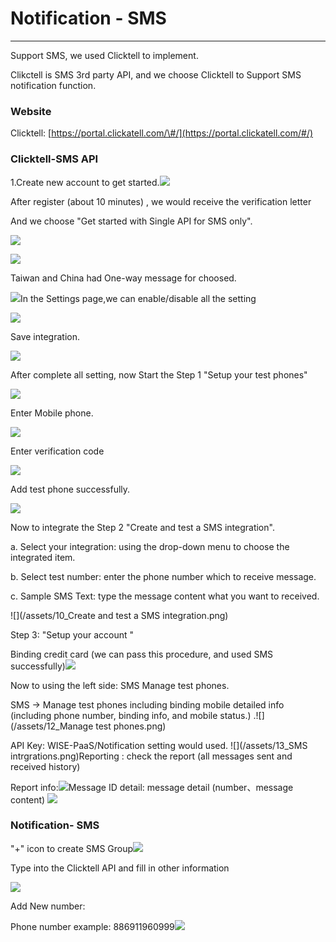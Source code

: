 # Notification - SMS

---

Support SMS, we used Clicktell to implement.

Clikctell is SMS 3rd party API, and we choose Clicktell to Support SMS notification function.

### Website

Clicktell: [https://portal.clickatell.com/\#/](https://portal.clickatell.com/#/)

### Clicktell-SMS API

1.Create new account to get started.![](/assets/0_portal.png)

After register \(about 10 minutes\) , we would receive the verification letter

And we choose "Get started with Single API for SMS only".

![](/assets/1_SMSonly.png)

![](/assets/2_Createnewintegrate.png)

Taiwan and China had One-way message for choosed.

![](/assets/3_Createnewintegrate_feature.png)In the Settings page,we can enable/disable all the setting

![](/assets/4_setting_1.png)

Save integration.

![](/assets/5_save.png)

After complete all setting, now Start the Step 1 "Setup your test phones"

![](/assets/6_setupPhone.png)

Enter Mobile phone.

![](/assets/7_addtestphone.png)

Enter verification code

![](/assets/8_uniquecode.png)

Add test phone successfully.

![](/assets/9_1ststepdone.png)

Now to integrate the Step 2 "Create and test a SMS integration".

a. Select your integration: using the drop-down menu to choose the integrated item.

b. Select test number: enter the phone number which to receive message.

c. Sample SMS Text: type the message content what you want to received.

![](/assets/10_Create and test a SMS integration.png)

Step 3: "Setup your account "

Binding credit card \(we can pass this procedure, and used SMS successfully\)![](/assets/11_2ndsetupdone.png)

Now to using the left side: SMS Manage test phones.

SMS -&gt; Manage test phones including binding mobile detailed info \(including phone number, binding info, and mobile status.\) .![](/assets/12_Manage test phones.png)

API Key:  WISE-PaaS/Notification setting would used.  ![](/assets/13_SMS intrgrations.png)Reporting : check the report \(all messages sent and received history\)

Report info:![](/assets/15_GenerateReport.png)Message ID detail: message detail \(number、message content\) ![](/assets/16_reportDetail.png)

### Notification- SMS

"+" icon to create SMS Group![](/assets/SMS_portal.png)

Type into the Clicktell API and fill in other information

![](/assets/editscreen.png)

Add New number:

Phone number example: 886911960999![](/assets/886newnumber.png)

